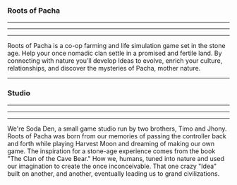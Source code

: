 ### Roots of Pacha
---
---
---
Roots of Pacha is a co-op farming and life simulation game set in the stone age. Help your once nomadic clan settle in a promised and fertile land. By connecting with nature you’ll develop Ideas to evolve, enrich your culture, relationships, and discover the mysteries of Pacha, mother nature.

---

### Studio
---
---
---
We're Soda Den, a small game studio run by two brothers, Timo and Jhony. Roots of Pacha was born from our memories of passing the controller back and forth while playing Harvest Moon and dreaming of making our own game. The inspiration for a stone-age experience comes from the book "The Clan of the Cave Bear." How we, humans, tuned into nature and used our imagination to create the once inconceivable. That one crazy "Idea" built on another, and another, eventually leading us to grand civilizations.

